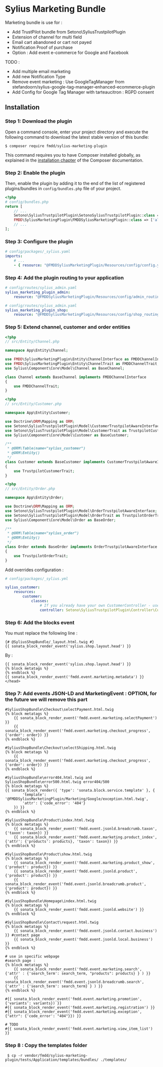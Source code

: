 # Sylius Marketing Bundle

Marketing bundle is use for :
- Add TrustPilot bundle from Setono\SyliusTrustpilotPlugin
- Extension of channel for multi field
- Email cart abandoned or cart not payed
- Notification Proof of purchase
- Option : Add event e-commerce for Google and Facebook

TODO :
- Add multiple email marketing
- Add new Notification Type
- Remove event marketing : Use GoogleTagManager from stefandoorn/sylius-google-tag-manager-enhanced-ecommerce-plugin
- Add Config for Google Tag Manager with tarteaucitron : RGPD consent

## Installation

### Step 1: Download the plugin

Open a command console, enter your project directory and execute the following command to download the latest stable version of this bundle:

```shell
$ composer require fmdd/sylius-marketing-plugin
```

This command requires you to have Composer installed globally, as explained in the [installation chapter](https://getcomposer.org/doc/00-intro.md) of the Composer documentation.

### Step 2: Enable the plugin

Then, enable the plugin by adding it to the end of the list of registered plugins/bundles
in `config/bundles.php` file of your project.

```php
<?php
# config/bundles.php
return [
    // ...
    Setono\SyliusTrustpilotPlugin\SetonoSyliusTrustpilotPlugin::class => ['all' => true],
    FMDD\SyliusMarketingPlugin\FMDDSyliusMarketingPlugin::class => ['all' => true],
    // ...
];
```

### Step 3: Configure the plugin

```yaml
# config/packages/_sylius.yaml
imports:
    # ...
    - { resource: "@FMDDSyliusMarketingPlugin/Resources/config/config.yml" }
```

### Step 4: Add the plugin routing to your application

```yaml
# config/routes/sylius_admin.yaml
sylius_marketing_plugin_admin:
    resource: "@FMDDSyliusMarketingPlugin/Resources/config/admin_routing.yaml"
```
```yaml
# config/routes/sylius_admin.yaml
sylius_marketing_plugin_shop:
    resource: "@FMDDSyliusMarketingPlugin/Resources/config/shop_routing.yaml"
```

### Step 5: Extend channel, customer and order entities

```php
<?php
// src/Entity/Channel.php

namespace App\Entity\Channel;

use FMDD\SyliusMarketingPlugin\Entity\ChannelInterface as FMDDChannelInterface;
use FMDD\SyliusMarketingPlugin\Entity\ChannelTrait as FMDDChannelTrait;
use Sylius\Component\Core\Model\Channel as BaseChannel;

class Channel extends BaseChannel implements FMDDChannelInterface
{
    use FMDDChannelTrait;
}
```

```php
<?php
// src/Entity/Customer.php

namespace App\Entity\Customer;

use Doctrine\ORM\Mapping as ORM;
use Setono\SyliusTrustpilotPlugin\Model\CustomerTrustpilotAwareInterface;
use Setono\SyliusTrustpilotPlugin\Model\CustomerTrait as TrustpilotCustomerTrait;
use Sylius\Component\Core\Model\Customer as BaseCustomer;

/**
 * @ORM\Table(name="sylius_customer")
 * @ORM\Entity()
 */
class Customer extends BaseCustomer implements CustomerTrustpilotAwareInterface
{
    use TrustpilotCustomerTrait;
}
```

```php
<?php
// src/Entity/Order.php

namespace App\Entity\Order;

use Doctrine\ORM\Mapping as ORM;
use Setono\SyliusTrustpilotPlugin\Model\OrderTrustpilotAwareInterface;
use Setono\SyliusTrustpilotPlugin\Model\OrderTrait as TrustpilotOrderTrait;
use Sylius\Component\Core\Model\Order as BaseOrder;

/**
 * @ORM\Table(name="sylius_order")
 * @ORM\Entity()
 */
class Order extends BaseOrder implements OrderTrustpilotAwareInterface
{
    use TrustpilotOrderTrait;
}
```

Add overrides configuration :

```yaml
# config/packages/_sylius.yml

sylius_customer:
    resources:
        customer:
            classes:
                # If you already have your own CustomerController - use TrustpilotCustomerTrait instead
                controller: Setono\SyliusTrustpilotPlugin\Controller\CustomerController

```

### Step 6: Add the blocks event

You must replace the following line : 
```twig
{# @SyliusShopBundle/_layout.html.twig #}
{{ sonata_block_render_event('sylius.shop.layout.head') }}
```
By : 
```twig 
{{ sonata_block_render_event('sylius.shop.layout.head') }}
{% block metatags %}
{% endblock %}
{{ sonata_block_render_event('fmdd.event.marketing.metadata') }}
</head>
```

### Step 7: Add events JSON-LD and MarketingEvent : OPTION, for the future we will remove this part  
```twig
#SyliusShopBundle\Checkout\selectPayment.html.twig
{% block metatags %}
    {{ sonata_block_render_event('fmdd.event.marketing.selectPayment') }}
    {{ sonata_block_render_event('fmdd.event.marketing.checkout_progress', {'order': order}) }}
{% endblock %}

#SyliusShopBundle\Checkout\selectShipping.html.twig
{% block metatags %}
    {{ sonata_block_render_event('fmdd.event.marketing.checkout_progress', {'order': order}) }}
{% endblock %}

#SyliusShopBundle\error404.html.twig and SyliusShopBundle\error500.html.twig error404/500 
{% block metatags %}
{{ sonata_block_render({ 'type': 'sonata.block.service.template' }, {
        'template': '@FMDDSyliusMarketingPlugin/Marketing/Google/exception.html.twig',
        'attr': {'code_error': '404'}
    }) }}
{% endblock %}

#SyliusShopBundle\Product\index.html.twig
{% block metatags %}
    {{ sonata_block_render_event('fmdd.event.jsonld.breadcrumb.taxon', {'taxon': taxon}) }}
    {{ sonata_block_render_event('fmdd.event.marketing.product_index', {'attr': {'products': products}, 'taxon': taxon}) }}
{% endblock %}

#SyliusShopBundle\Product\show.html.twig
{% block metatags %}
    {{ sonata_block_render_event('fmdd.event.marketing.product_show', {'product': product}) }}
    {{ sonata_block_render_event('fmdd.event.jsonld.product', {'product': product}) }}
    {{ sonata_block_render_event('fmdd.event.jsonld.breadcrumb.product', {'product': product}) }}
{% endblock %}

#SyliusShopBundle\Homepage\index.html.twig
{% block metatags %}
    {{ sonata_block_render_event('fmdd.event.jsonld.website') }}
{% endblock %}

#SyliusShopBundle\Contact\request.html.twig
{% block metatags %}
    {{ sonata_block_render_event('fmdd.event.jsonld.contact.business') }} #contact page
    {{ sonata_block_render_event('fmdd.event.jsonld.local.business') }}
{% endblock %}

# use in specific webpage
#search page :
{% block metatags %}
    {{ sonata_block_render_event('fmdd.event.marketing.search', {'attr' : {'search_term': search_term, "products": products} } ) }}
    {{ sonata_block_render_event('fmdd.event.jsonld.breadcrumb.search', {'attr' : {'search_term': search_term} } ) }}
{% endblock %}

#{{ sonata_block_render_event('fmdd.event.marketing.promotion', {'variants': variants}) }}
#{{ sonata_block_render_event('fmdd.event.marketing.registration') }}
#{{ sonata_block_render_event('fmdd.event.marketing.exception', {"attr": {'code_error': "404"}}) }}

# TODO
#{{ sonata_block_render_event('fmdd.event.marketing.view_item_list') }}
```

### Step 8 : Copy the templates folder
```shell script
 $ cp -r vendor/fmdd/sylius-marketing-plugin/tests/Application/templates/bundles/ ./templates/
```
